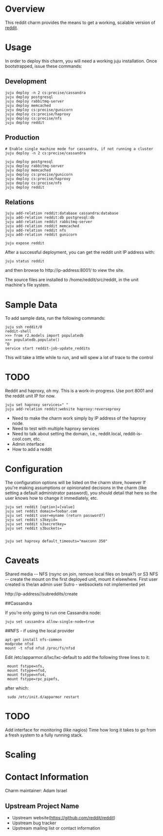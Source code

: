 # Overview

This reddit charm provides the means to get a working, scalable version of [reddit](https://github.com/reddit/reddit).

# Usage

In order to deploy this charm, you will need a working juju installation. Once bootstrapped, issue these commands:


## Development

    juju deploy -n 2 cs:precise/cassandra
    juju deploy postgresql
    juju deploy rabbitmq-server
    juju deploy memcached
    juju deploy cs:precise/gunicorn
    juju deploy cs:precise/haproxy
    juju deploy cs:precise/nfs
    juju deploy reddit

## Production


    # Enable single machine mode for cassandra, if not running a cluster
    juju deploy -n 2 cs:precise/cassandra

    juju deploy postgresql
    juju deploy rabbitmq-server
    juju deploy memcached
    juju deploy cs:precise/gunicorn
    juju deploy cs:precise/haproxy
    juju deploy cs:precise/nfs
    juju deploy reddit


## Relations

    juju add-relation reddit:database cassandra:database
    juju add-relation reddit:db postgresql:db
    juju add-relation reddit rabbitmq-server
    juju add-relation reddit memcached
    juju add-relation reddit nfs
    juju add-relation reddit gunicorn

    juju expose reddit

After a successful deployment, you can get the reddit unit IP address with:

    juju status reddit

and then browse to http://ip-address:8001/ to view the site.

The source files are installed to /home/reddit/src/reddit, in the unit machine's file system.

# Sample Data

To add sample data, run the following commands:

    juju ssh reddit/0
    reddit-shell
    >>> from r2.models import populatedb
    >>> populatedb.populate()
    ^D
    service start reddit-job-update_reddits

This will take a little while to run, and will spew a lot of trace to the control

# TODO

Reddit and haproxy, oh my. This is a work-in-progress. Use port 8001 and the reddit unit IP for now.

    juju set haproxy services=" "
    juju add-relation reddit:website haproxy:reverseproxy

* Need to make the charm work simply by IP address of the haproxy node.
* Need to test with multiple haproxy services
* Need to talk about setting the domain, i.e., reddit.local, reddit-is-cool.com, etc.
* Admin interface
* How to add a reddit

# Configuration

The configuration options will be listed on the charm store, however If you're making assumptions or opinionated decisions in the charm (like setting a default administrator password), you should detail that here so the user knows how to change it immediately, etc.

    juju set reddit [option]=[value]
    juju set reddit domain=foobar.com
    juju set reddit user=myname (return password?)
    juju set reddit s3keyid=
    juju set reddit s3secretkey=
    juju set reddit s3buckets=


    juju set haproxy default_timeouts="maxconn 350"

# Caveats
Shared media -- NFS (rsync on join, remove local files on break?) or S3
NFS -- create the mount on the first deployed unit, mount it elsewhere.
First user created is the/an admin user
Sutro - websockets not implemented yet

http://ip-address//subreddits/create

##Cassandra

If you're only going to run one Cassandra node:

    juju set cassandra allow-single-node=true

##NFS - if using the local provider

    apt-get install nfs-common
    modprobe nfsd
    mount -t nfsd nfsd /proc/fs/nfsd

Edit /etc/apparmor.d/lxc/lxc-default to add the following three lines to it:

     mount fstype=nfs,
     mount fstype=nfsd,
     mount fstype=nfs4,
     mount fstype=rpc_pipefs,

after which:

     sudo /etc/init.d/apparmor restart

# TODO

Add interface for monitoring (like nagios)
Time how long it takes to go from a fresh system to a fully running stack.

# Scaling

# Contact Information

Charm maintainer: Adam Israel

## Upstream Project Name

- Upstream website(https://github.com/reddit/reddit)
- Upstream bug tracker
- Upstream mailing list or contact information
